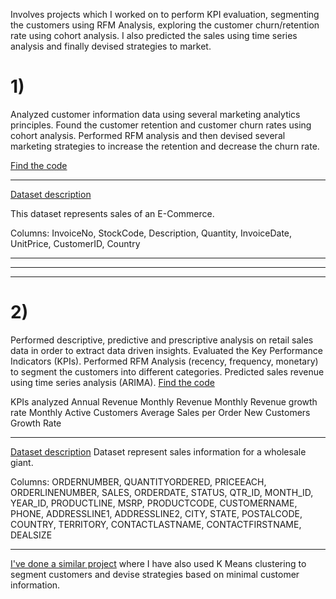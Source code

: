 Involves projects which I worked on to perform KPI evaluation, segmenting the customers using RFM Analysis, exploring the customer churn/retention rate using cohort analysis. I also predicted the sales using time series analysis and finally devised strategies to market.


# 1) #
Analyzed customer information data using several marketing analytics principles. Found the customer retention and customer churn rates using cohort analysis. Performed RFM analysis and then devised several marketing strategies to increase the retention and decrease the churn rate.

[Find the code](https://github.com/karanm14/data_analysis/blob/master/marketing_analytics/customer_segmentation/Cohort_RFMA/Cohort%20Analysis%20%7C%20RFM%20Analysis.ipynb)

------------------------------------------------------------------------------------------------------------------------------

[Dataset description](https://www.kaggle.com/carrie1/ecommerce-data)


This dataset represents sales of an E-Commerce.

Columns: InvoiceNo, StockCode, Description, Quantity, InvoiceDate, UnitPrice, CustomerID, Country



------------------------------------------------------------------------------------------------------------------------------
------------------------------------------------------------------------------------------------------------------------------
------------------------------------------------------------------------------------------------------------------------------

# 2) #

Performed descriptive, predictive and prescriptive analysis on retail sales data in order to extract data driven insights. Evaluated the Key Performance Indicators (KPIs). Performed RFM Analysis (recency, frequency, monetary) to segment the customers into different categories. Predicted sales revenue using time series analysis (ARIMA).
[Find the code](https://github.com/karanm14/data_analysis/blob/master/marketing_analytics/customer_segmentation/RFM_TSA/RFM%20Analysis%201.ipynb)

KPIs analyzed 
Annual Revenue
Monthly Revenue
Monthly Revenue growth rate
Monthly Active Customers
Average Sales per Order
New Customers Growth Rate

------------------------------------------------------------------------------------------------------------------------------

[Dataset description](https://www.kaggle.com/kyanyoga/sample-sales-data)
Dataset represent sales information for a wholesale giant. 


Columns: ORDERNUMBER, QUANTITYORDERED, PRICEEACH, ORDERLINENUMBER, SALES, ORDERDATE, STATUS, QTR_ID, MONTH_ID, YEAR_ID, PRODUCTLINE, MSRP, PRODUCTCODE, CUSTOMERNAME, PHONE, ADDRESSLINE1, ADDRESSLINE2, CITY, STATE, POSTALCODE, COUNTRY, TERRITORY, CONTACTLASTNAME, CONTACTFIRSTNAME, DEALSIZE


------------------------------------------------------------------------------------------------------------------------------


[I've done a similar project](https://github.com/karanm14/data_analysis/blob/master/customer_segmentation/Customer_Segmentation.ipynb) where I have also used K Means clustering to segment customers and devise strategies based on minimal customer information.
